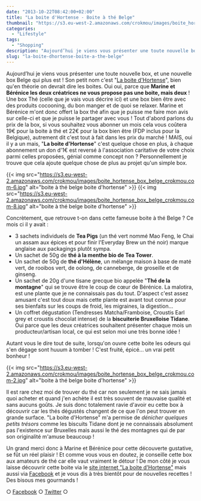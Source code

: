 ```yaml
---
date: "2013-10-22T08:42:00+02:00"
title: "La boite d'Hortense - Boite à thé Belge"
thumbnail: "https://s3.eu-west-2.amazonaws.com/crokmou/images/boite_hortense_box_belge_crokmou.com_.jpg"
categories:
  - "Lifestyle"
tags:
  - "Shopping"
description: "Aujourd’hui je viens vous présenter une toute nouvelle box, et une boite à thé Belge qui plus est ! Son petit nom c'est \"La boite d'Hortense\""
slug: "la-boite-dhortense-boite-a-the-belge"
---
```


Aujourd’hui je viens vous présenter une toute nouvelle box, et une nouvelle box Belge qui plus est ! Son petit nom c'est "[La boite d'Hortense](http://www.laboitedhortense.com/)", bien qu'en théorie on devrait dire les boites. Oui oui, parce que **Marine et Bérénice les deux créatrices ne vous propose pas une boite, mais deux** ! Une box Thé (celle que je vais vous décrire ici) et une box bien être avec des produits cocooning, du bon manger et de quoi se relaxer. Marine et Bérénice m'ont donc offert la box thé afin que je puisse me faire mon avis sur celle-ci et que je puisse le partager avec vous ! Tout d'abord parlons du prix de la box, si vous souhaitez vous abonner un mois cela vous coûtera 19€ pour la boite à thé et 22€ pour la box bien être (FDP inclus pour la Belgique), autrement dit c'est tout à fait dans les prix du marché ! MAIS, oui il y a un mais, "**La boite d'Hortense**" c'est quelque chose en plus, à chaque abonnement un don d'1€ est reversé à l'association caritative de votre choix parmi celles proposées, génial comme concept non ? Personnellement je trouve que cela ajoute quelque chose de plus au projet qu'un simple box.

{{< img src="https://s3.eu-west-2.amazonaws.com/crokmou/images/boite_hortense_box_belge_crokmou.com-6.jpg" alt="boite à thé belge boite d'hortense" >}} {{< img src="https://s3.eu-west-2.amazonaws.com/crokmou/images/boite_hortense_box_belge_crokmou.com-8.jpg" alt="boite à thé belge boite d'hortense" >}}

Concrètement, que retrouve t-on dans cette fameuse boite à thé Belge ? Ce mois ci il y avait :

*   3 sachets individuels de **Tea Pigs** (un thé vert nommé Mao Feng, le Chai un assam aux épices et pour finir l'Everyday Brew un thé noir) marque anglaise aux packagings plutôt sympa.
*   Un sachet de 50g de **thé à la menthe bio de Tea Tower**.
*   Un sachet de 50g de **thé d'Hélène**, un mélange maison à base de maté vert, de rooibos vert, de oolong, de canneberge, de groseille et de ginseng.
*   Un sachet de 20g d'une tisane grecque bio appelée "**Thé de la montagne**" qui se trouve être le coup de cœur de Bérénice. La malotira, est une plante que je ne connaissais pas du tout. D'aspect c'est assez amusant c'est tout doux mais cette plante est avant tout connue pour ses bienfaits sur les coups de froid, les migraines, la digestion...
*   Un coffret dégustation (Tendresses Matcha/Framboise, Croustis Earl grey et croustis chocolat intense) de la **biscuiterie Bruxelloise Tidane**. Oui parce que les deux créatrices souhaitent présenter chaque mois un producteur/artisan local, ce qui est selon moi une très bonne idée !

Autant vous le dire tout de suite, lorsqu'on ouvre cette boite les odeurs qui s'en dégage sont huuum à tomber ! C'est fruité, épicé... un vrai petit bonheur !

{{< img src="https://s3.eu-west-2.amazonaws.com/crokmou/images/boite_hortense_box_belge_crokmou.com-2.jpg" alt="boite à thé belge boite d'hortense" >}}

Il est rare chez moi de trouver du thé car non seulement je ne sais jamais quoi acheter et quand j'en achète il est très souvent de mauvaise qualité et sans aucuns goûts. Je suis donc totalement ravie d'avoir eu cette box à découvrir car les thés dégustés changent de ce que l'on peut trouver en grande surface. "La boite d'Hortense" m'a permise de _dénicher quelques petits trésors_ comme les biscuits Tidane dont je ne connaissais absolument pas l'existence sur Bruxelles mais aussi le thé des montagnes qui de par son originalité m'amuse beaucoup !

Un grand merci donc à Marine et Bérénice pour cette découverte gustative, se fût un réel plaisir ! Et comme vous vous en doutez, je conseille cette box aux amateurs de thé car elle vaut vraiment le détour ! De mon côté je vous laisse découvrir cette boite via le [site internet "La boite d'Hortense"](http://www.laboitedhortense.com/) mais aussi via [Facebook](https://www.facebook.com/LaBoiteDHortense) et je vous dis à très bientôt pour de nouvelles recettes ! Des bisous mes gourmands !

○ [Facebook](https://www.facebook.com/crokmou.blog) ○ [Twitter](https://twitter.com/Crokmou) ○